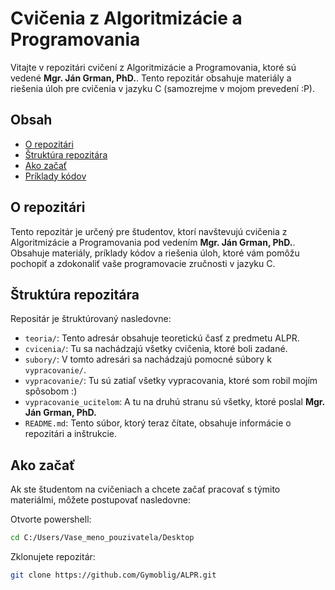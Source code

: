 # Cvičenia z Algoritmizácie a Programovania

Vitajte v repozitári cvičení z Algoritmizácie a Programovania, ktoré sú vedené **Mgr. Ján Grman, PhD.**. Tento repozitár obsahuje materiály a riešenia úloh pre cvičenia v jazyku C (samozrejme v mojom prevedení :P).

## Obsah

- [O repozitári](#o-repozit%C3%A1ri)
- [Štruktúra repozitára](#%C5%A1trukt%C3%BAra-repozit%C3%A1ra)
- [Ako začať](#ako-za%C4%8Da%C5%A5)
- [Príklady kódov](vypracovanie)

## O repozitári

Tento repozitár je určený pre študentov, ktorí navštevujú cvičenia z Algoritmizácie a Programovania pod vedením **Mgr. Ján Grman, PhD.**. Obsahuje materiály, príklady kódov a riešenia úloh, ktoré vám pomôžu pochopiť a zdokonaliť vaše programovacie zručnosti v jazyku C.

## Štruktúra repozitára

Repositár je štruktúrovaný nasledovne:

- `teoria/`: Tento adresár obsahuje teoretickú časť z predmetu ALPR.
- `cvicenia/`: Tu sa nachádzajú všetky cvičenia, ktoré boli zadané.
- `subory/`: V tomto adresári sa nachádzajú pomocné súbory k `vypracovanie/`.
- `vypracovanie/`: Tu sú zatiaľ všetky vypracovania, ktoré som robil mojím spôsobom :)
- `vypracovanie_ucitelom`: A tu na druhú stranu sú všetky, ktoré poslal **Mgr. Ján Grman, PhD.**
- `README.md`: Tento súbor, ktorý teraz čítate, obsahuje informácie o repozitári a inštrukcie.

## Ako začať

Ak ste študentom na cvičeniach a chcete začať pracovať s týmito materiálmi, môžete postupovať nasledovne:

Otvorte powershell:
   ```bash
   cd C:/Users/Vase_meno_pouzivatela/Desktop
   ```
Zklonujete repozitár:   
   ```bash
   git clone https://github.com/Gymoblig/ALPR.git
